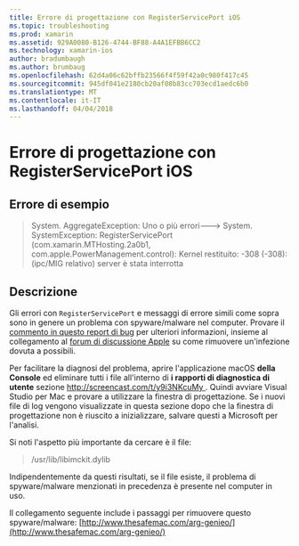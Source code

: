 ```yaml
---
title: Errore di progettazione con RegisterServicePort iOS
ms.topic: troubleshooting
ms.prod: xamarin
ms.assetid: 929A0080-B126-4744-BF88-A4A1EFBB6CC2
ms.technology: xamarin-ios
author: bradumbaugh
ms.author: brumbaug
ms.openlocfilehash: 62d4a06c62bffb23566f4f59f42a0c980f417c45
ms.sourcegitcommit: 945df041e2180cb20af08b83cc703ecd1aedc6b0
ms.translationtype: MT
ms.contentlocale: it-IT
ms.lasthandoff: 04/04/2018
---
```

# <a name="ios-designer-error-with-registerserviceport"></a>Errore di progettazione con RegisterServicePort iOS

## <a name="sample-error"></a>Errore di esempio
> System. AggregateException: Uno o più errori---> System. SystemException: RegisterServicePort (com.xamarin.MTHosting.2a0b1, com.apple.PowerManagement.control): Kernel restituito: -308 (-308): (ipc/MIG relativo) server è stata interrotta

## <a name="explanation"></a>Descrizione
Gli errori con `RegisterServicePort` e messaggi di errore simili come sopra sono in genere un problema con spyware/malware nel computer. Provare il [commento in questo report di bug](https://bugzilla.xamarin.com/show_bug.cgi?id=21907#c4) per ulteriori informazioni, insieme al collegamento al [forum di discussione Apple](https://discussions.apple.com/thread/5596008) su come rimuovere un'infezione dovuta a possibili. 

Per facilitare la diagnosi del problema, aprire l'applicazione macOS **della Console** ed eliminare tutti i file all'interno di **i rapporti di diagnostica di utente** sezione [ http://screencast.com/t/y9i3NKcuMy ](http://screencast.com/t/y9i3NKcuMy). Quindi avviare Visual Studio per Mac e provare a utilizzare la finestra di progettazione. Se i nuovi file di log vengono visualizzate in questa sezione dopo che la finestra di progettazione non è riuscito a inizializzare, salvare questi a Microsoft per l'analisi.  

Si noti l'aspetto più importante da cercare è il file: 
> /usr/lib/libimckit.dylib

Indipendentemente da questi risultati, se il file esiste, il problema di spyware/malware menzionati in precedenza è presente nel computer in uso.  

Il collegamento seguente include i passaggi per rimuovere questo spyware/malware: [http://www.thesafemac.com/arg-genieo/](http://www.thesafemac.com/arg-genieo/)  

